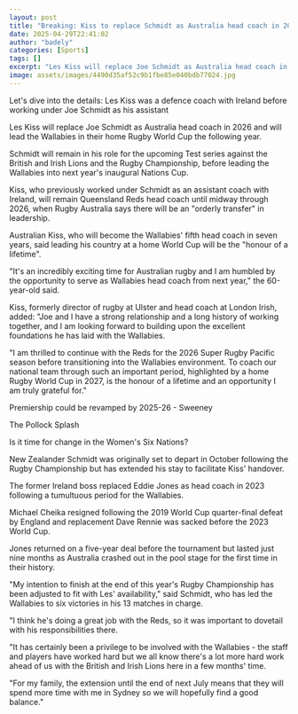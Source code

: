 ```yaml
---
layout: post
title: "Breaking: Kiss to replace Schmidt as Australia head coach in 2026"
date: 2025-04-29T22:41:02
author: "badely"
categories: [Sports]
tags: []
excerpt: "Les Kiss will replace Joe Schmidt as Australia head coach in 2026 and will lead the Wallabies in their home Rugby World Cup the following year."
image: assets/images/4490d35af52c9b1fbe85e040bdb77024.jpg
---
```


Let's dive into the details: Les Kiss was a defence coach with Ireland before working under Joe Schmidt as his assistant

Les Kiss will replace Joe Schmidt as Australia head coach in 2026 and will lead the Wallabies in their home Rugby World Cup the following year.

Schmidt will remain in his role for the upcoming Test series against the British and Irish Lions and the Rugby Championship, before leading the Wallabies into next year's inaugural Nations Cup.

Kiss, who previously worked under Schmidt as an assistant coach with Ireland, will remain Queensland Reds head coach until midway through 2026, when Rugby Australia says there will be an "orderly transfer" in leadership.

Australian Kiss, who will become the Wallabies' fifth head coach in seven years, said leading his country at a home World Cup will be the "honour of a lifetime".

"It's an incredibly exciting time for Australian rugby and I am humbled by the opportunity to serve as Wallabies head coach from next year," the 60-year-old said. 

Kiss, formerly director of rugby at Ulster and head coach at London Irish, added: "Joe and I have a strong relationship and a long history of working together, and I am looking forward to building upon the excellent foundations he has laid with the Wallabies.

"I am thrilled to continue with the Reds for the 2026 Super Rugby Pacific season before transitioning into the Wallabies environment. To coach our national team through such an important period, highlighted by a home Rugby World Cup in 2027, is the honour of a lifetime and an opportunity I am truly grateful for."

Premiership could be revamped by 2025-26 - Sweeney

The Pollock Splash

Is it time for change in the Women's Six Nations?

New Zealander Schmidt was originally set to depart in October following the Rugby Championship but has extended his stay to facilitate Kiss' handover.

The former Ireland boss replaced Eddie Jones as head coach in 2023 following a tumultuous period for the Wallabies.

Michael Cheika resigned following the 2019 World Cup quarter-final defeat by England and replacement Dave Rennie was sacked before the 2023 World Cup.

Jones returned on a five-year deal before the tournament but lasted just nine months as Australia crashed out in the pool stage for the first time in their history.

"My intention to finish at the end of this year's Rugby Championship has been adjusted to fit with Les' availability," said Schmidt, who has led the Wallabies to six victories in his 13 matches in charge.

"I think he's doing a great job with the Reds, so it was important to dovetail with his responsibilities there.

"It has certainly been a privilege to be involved with the Wallabies - the staff and players have worked hard but we all know there's a lot more hard work ahead of us with the British and Irish Lions here in a few months' time.

"For my family, the extension until the end of next July means that they will spend more time with me in Sydney so we will hopefully find a good balance."

